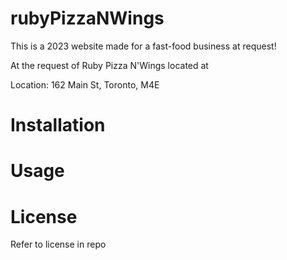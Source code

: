 # rubyPizzaNWings
This is a 2023 website made for a fast-food business at request!

At the request of Ruby Pizza N'Wings located at

Location: 162 Main St, Toronto, M4E 



# Installation



# Usage






# License

Refer to license in repo